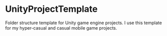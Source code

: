 # UnityProjectTemplate
Folder structure template for Unity game engine projects. I use this template for my hyper-casual and casual mobile game projects. 

